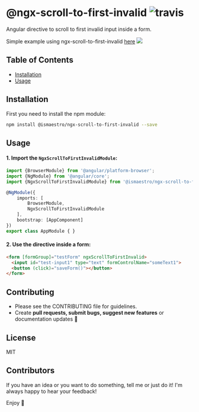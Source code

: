 # @ngx-scroll-to-first-invalid ![travis](https://travis-ci.org/Ismaestro/ngx-scroll-to-first-invalid.svg?branch=master)

Angular directive to scroll to first invalid input inside a form.

Simple example using ngx-scroll-to-first-invalid [here](https://ismaestro.github.io/ngx-scroll-to-first-invalid)
![](https://media.giphy.com/media/yNi7F2K2L2nRTiD4O2/giphy.gif)

## Table of Contents
* [Installation](#installation)
* [Usage](#usage)

## Installation

First you need to install the npm module:

```sh
npm install @ismaestro/ngx-scroll-to-first-invalid --save
```

## Usage

#### 1. Import the `NgxScrollToFirstInvalidModule`:

```ts
import {BrowserModule} from '@angular/platform-browser';
import {NgModule} from '@angular/core';
import {NgxScrollToFirstInvalidModule} from '@ismaestro/ngx-scroll-to-first-invalid';

@NgModule({
    imports: [
        BrowserModule,
        NgxScrollToFirstInvalidModule
    ],
    bootstrap: [AppComponent]
})
export class AppModule { }
```

#### 2. Use the directive inside a form:

```html
<form [formGroup]="testForm" ngxScrollToFirstInvalid>
  <input id="test-input1" type="text" formControlName="someText1">
  <button (click)="saveForm()"></button>
</form>
```

## Contributing

- Please see the CONTRIBUTING file for guidelines.
- Create **pull requests, submit bugs, suggest new features** or documentation updates :wrench:

## License

MIT

## Contributors

If you have an idea or you want to do something, tell me or just do it!
I'm always happy to hear your feedback!

Enjoy :metal:
